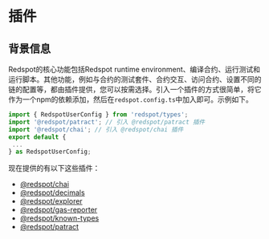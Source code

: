 # 插件

## 背景信息

Redspot的核心功能包括Redspot runtime environment、编译合约、运行测试和运行脚本。其他功能，例如与合约的测试套件、合约交互、访问合约、设置不同的链的配置等，都由插件提供，您可以按需选择。引入一个插件的方式很简单，将它作为一个npm的依赖添加，然后在`redspot.config.ts`中加入即可。示例如下。

```typescript
import { RedspotUserConfig } from 'redspot/types';
import '@redspot/patract'; // 引入 @redspot/patract 插件
import '@redspot/chai'; // 引入 @redspot/chai 插件
export default {
 ...
} as RedspotUserConfig;
```

现在提供的有以下这些插件：

* [@redspot/chai](https://docs.patract.io/redspot/plugin/redspot-chai)
* [@redspot/decimals](https://docs.patract.io/redspot/plugin/redspot-decimals)
* [@redspot/explorer](https://docs.patract.io/redspot/plugin/redspot-explorer)
* [@redspot/gas-reporter](https://docs.patract.io/redspot/plugin/redspot-gas-reporter)
* [@redspot/known-types](https://docs.patract.io/redspot/plugin/redspot-known-types)
* [@redspot/patract](https://docs.patract.io/redspot/plugin/redspot-patract)



